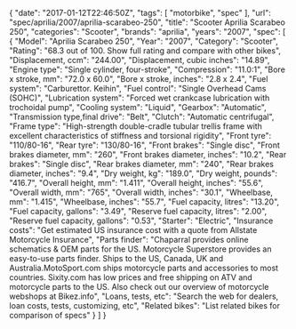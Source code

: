 {
    "date": "2017-01-12T22:46:50Z",
    "tags": [
        "motorbike",
        "spec"
    ],
    "url": "spec\/aprilia\/2007\/aprilia-scarabeo-250",
    "title": "Scooter Aprilia Scarabeo 250",
    "categories": "Scooter",
    "brands": "aprilia",
    "years": "2007",
    "spec": [
        {
            "Model": "Aprilia Scarabeo 250",
            "Year": "2007",
            "Category": "Scooter",
            "Rating": "68.3 out of 100. Show full rating and compare with other bikes",
            "Displacement, ccm": "244.00",
            "Displacement, cubic inches": "14.89",
            "Engine type": "Single cylinder, four-stroke",
            "Compression": "11.0:1",
            "Bore x stroke, mm": "72.0 x 60.0",
            "Bore x stroke, inches": "2.8 x 2.4",
            "Fuel system": "Carburettor. Keihin",
            "Fuel control": "Single Overhead Cams (SOHC)",
            "Lubrication system": "Forced  wet crankcase lubrication with trochoidal pump",
            "Cooling system": "Liquid",
            "Gearbox": "Automatic",
            "Transmission type,final drive": "Belt",
            "Clutch": "Automatic centrifugal",
            "Frame type": "High-strength double-cradle tubular trellis frame with excellent characteristics              of stiffness and torsional rigidity",
            "Front tyre": "110\/80-16",
            "Rear tyre": "130\/80-16",
            "Front brakes": "Single disc",
            "Front brakes diameter, mm": "260",
            "Front brakes diameter, inches": "10.2",
            "Rear brakes": "Single disc",
            "Rear brakes diameter, mm": "240",
            "Rear brakes diameter, inches": "9.4",
            "Dry weight, kg": "189.0",
            "Dry weight, pounds": "416.7",
            "Overall height, mm": "1.411",
            "Overall height, inches": "55.6",
            "Overall width, mm": "765",
            "Overall width, inches": "30.1",
            "Wheelbase, mm": "1.415",
            "Wheelbase, inches": "55.7",
            "Fuel capacity, litres": "13.20",
            "Fuel capacity, gallons": "3.49",
            "Reserve fuel capacity, litres": "2.00",
            "Reserve fuel capacity, gallons": "0.53",
            "Starter": "Electric",
            "Insurance costs": "Get estimated US insurance cost with a quote from Allstate Motorcycle Insurance",
            "Parts finder": "Chaparral provides online schematics & OEM parts for the US.   Motorcycle Superstore provides an easy-to-use parts finder. Ships to the US, Canada, UK and Australia.MotoSport.com ships motorcycle parts and accessories to most countries.    Sixity.com has low prices and free shipping on ATV and motorcycle parts to the US. Also check out our overview of motorcycle webshops at Bikez.info",
            "Loans, tests, etc": "Search the web for dealers, loan costs, tests, customizing, etc",
            "Related bikes": "List related bikes for comparison of specs"
        }
    ]
}